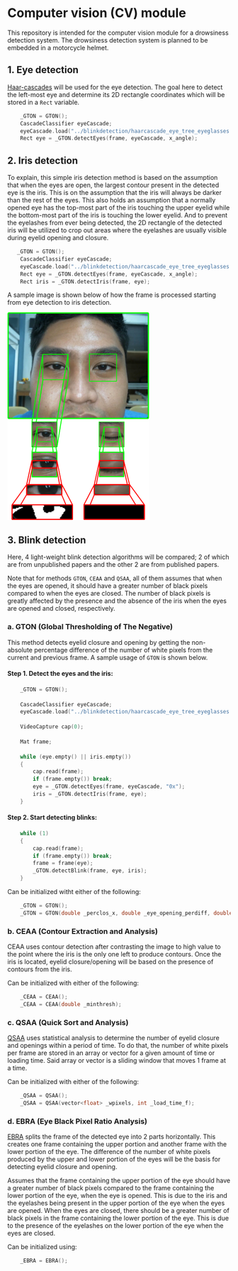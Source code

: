 # Computer vision (CV) module
This repository is intended for the computer vision module for a drowsiness detection system. The drowsiness detection system is planned to be embedded in a motorcycle helmet.

## 1. Eye detection
[Haar-cascades](https://medium.com/analytics-vidhya/haar-cascades-explained-38210e57970d) will be used for the eye detection. The goal here to detect the left-most eye and determine its 2D rectangle coordinates which will be stored in a ```Rect``` variable.
```c++
    _GTON = GTON();
    CascadeClassifier eyeCascade;
    eyeCascade.load("../blinkdetection/haarcascade_eye_tree_eyeglasses.xml");
    Rect eye = _GTON.detectEyes(frame, eyeCascade, x_angle);
```
## 2. Iris detection
To explain, this simple iris detection method is based on the assumption that when the eyes are open, the largest contour present in the detected eye is the iris. This is on the assumption that the iris will always be darker than the rest of the eyes. This also holds an assumption that a normally opened eye has the top-most part of the iris touching the upper eyelid while the bottom-most part of the iris is touching the lower eyelid. And to prevent the eyelashes from ever being detected, the 2D rectangle of the detected iris will be utilized to crop out areas where the eyelashes are usually visible during eyelid opening and closure.
```c++
   _GTON = GTON();
    CascadeClassifier eyeCascade;
    eyeCascade.load("../blinkdetection/haarcascade_eye_tree_eyeglasses.xml");
    Rect eye = _GTON.detectEyes(frame, eyeCascade, x_angle);
    Rect iris = _GTON.detectIris(frame, eye);
```
A sample image is shown below of how the frame is processed starting from eye detection to iris detection.

![sample](/etc/sample.png)

## 3. Blink detection
Here, 4 light-weight blink detection algorithms will be compared; 2 of which are from unpublished papers and the other 2 are from published papers.

Note that for methods `GTON`, `CEAA` and `QSAA`, all of them assumes that when the eyes are opened, it should have a greater number of black pixels compared to when the eyes are closed. The number of black pixels is greatly affected by the presence and the absence of the iris when the eyes are opened and closed, respectively.

### a. GTON (Global Thresholding of The Negative)
This method detects eyelid closure and opening by getting the non-absolute percentage difference of the number of white pixels from the current and previous frame. A sample usage of `GTON` is shown below.

#### Step 1. Detect the eyes and the iris:
```c++
    _GTON = GTON();
    
    CascadeClassifier eyeCascade;
    eyeCascade.load("../blinkdetection/haarcascade_eye_tree_eyeglasses.xml");
    
    VideoCapture cap(0);
    
    Mat frame;
    
    while (eye.empty() || iris.empty())
    {
        cap.read(frame);
        if (frame.empty()) break;
        eye = _GTON.detectEyes(frame, eyeCascade, "0x");
        iris = _GTON.detectIris(frame, eye);
    }
```
#### Step 2. Start detecting blinks:
```c++
    while (1)
    {
        cap.read(frame);
        if (frame.empty()) break;
        frame = frame(eye);
        _GTON.detectBlink(frame, eye, iris);
    }
```
Can be initialized witht either of the following:
```c++
    _GTON = GTON();
    _GTON = GTON(double _perclos_x, double _eye_opening_perdiff, double _eye_closure_perdiff)
```

### b. CEAA (Contour Extraction and Analysis)
CEAA uses contour detection after contrasting the image to high value to the point where the iris is the only one left to produce contours. Once the iris is located, eyelid closure/opening will be based on the presence of contours from the iris.

Can be initialized with either of the following:
```c++
    _CEAA = CEAA();
    _CEAA = CEAA(double _minthresh);
```

### c. QSAA (Quick Sort and Analysis)
[QSAA](https://ieeexplore.ieee.org/abstract/document/7545182/) uses statistical analysis to determine the number of eyelid closure and openings within a period of time. To do that, the number of white pixels per frame are stored in an array or vector for a given amount of time or loading time. Said array or vector is a sliding window that moves 1 frame at a time. 

Can be initialized with either of the following:
```c++
    _QSAA = QSAA();
    _QSAA = QSAA(vector<float> _wpixels, int _load_time_f);
```

### d. EBRA (Eye Black Pixel Ratio Analysis)
[EBRA](https://www.ncbi.nlm.nih.gov/pmc/articles/PMC6174048/) splits the frame of the detected eye into 2 parts horizontally. This creates one frame containing the upper portion and another frame with the lower portion of the eye. The difference of the number of white pixels produced by the upper and lower portion of the eyes will be the basis for detecting eyelid closure and opening.

Assumes that the frame containing the upper portion of the eye should have a greater number of black pixels compared to the frame containing the lower portion of the eye, when the eye is opened. This is due to the iris and the eyelashes being present in the upper portion of the eye when the eyes are opened. When the eyes are closed, there should be a greater number of black pixels in the frame containing the lower portion of the eye. This is due to the presence of the eyelashes on the lower portion of the eye when the eyes are closed.

Can be initialized using:
```c++
    _EBRA = EBRA();
```
